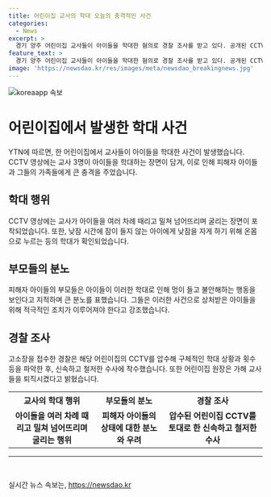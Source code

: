 ```yaml
---
title: 어린이집 교사의 학대 오늘의 충격적인 사건
categories:
  - News
excerpt: >
  경기 양주 어린이집 교사들이 아이들을 학대한 혐의로 경찰 조사를 받고 있다. 공개된 CCTV 영상에는 교사 3명이 아이들을 때리고 밀어 넘어뜨리는 모습이 담겼다. 피해자의 부모들은 아이들의 이상 행동에 대한 원인을 알게 되고 분통을 터뜨렸다. 해당 어린이집은 가해 교사들을 퇴직시켰다고 밝혔으며, 경찰은 수사에 착수했다. 부모들은 충격을 느끼며 학대에 대한 더 자세한 내용을 알기를 원한다. (단어 수: 79)
feature_text: >
  경기 양주 어린이집 교사들이 아이들을 학대한 혐의로 경찰 조사를 받고 있다. 공개된 CCTV 영상에는 교사 3명이 아이들을 때리고 밀어 넘어뜨리는 모습이 담겼다. 피해자의 부모들은 아이들의 이상 행동에 대한 원인을 알게 되고 분통을 터뜨렸다. 해당 어린이집은 가해 교사들을 퇴직시켰다고 밝혔으며, 경찰은 수사에 착수했다. 부모들은 충격을 느끼며 학대에 대한 더 자세한 내용을 알기를 원한다. (단어 수: 79)
image: 'https://newsdao.kr/res/images/meta/newsdao_breakingnews.jpg'
---
```


<p><img src="https://newsdao.kr/res/images/meta/newsdao_breakingnews.jpg" alt="koreaapp 속보" /></p>

<h1>어린이집에서 발생한 학대 사건</h1>

<p data-ke-size="size16">YTN에 따르면, 한 어린이집에서 교사들이 아이들을 학대한 사건이 발생했습니다. CCTV 영상에는 교사 3명이 아이들을 학대하는 장면이 담겨, 이로 인해 피해자 아이들과 그들의 가족들에게 큰 충격을 주었습니다.</p>

<h2>학대 행위</h2>

<p data-ke-size="size16">CCTV 영상에는 교사가 아이들을 여러 차례 때리고 밀쳐 넘어뜨리며 굴리는 장면이 포착되었습니다. 또한, 낮잠 시간에 잠이 들지 않는 아이에게 낮잠을 자게 하기 위해 온몸으로 누르는 등의 학대가 확인되었습니다.</p>

<h2>부모들의 분노</h2>

<p data-ke-size="size16">피해자 아이들의 부모들은 아이들이 이러한 학대로 인해 멍이 들고 불안해하는 행동을 보인다고 지적하며 큰 분노를 표했습니다. 그들은 이러한 사건으로 상처받은 아이들을 위해 적극적인 조치가 이루어져야 한다고 강조했습니다.</p>

<h2>경찰 조사</h2>

<p data-ke-size="size16">고소장을 접수한 경찰은 해당 어린이집의 CCTV를 압수해 구체적인 학대 상황과 횟수 등을 파악한 후, 신속하고 철저한 수사에 착수했습니다. 또한 어린이집 원장은 가해 교사들을 퇴직시켰다고 밝혔습니다.</p>

<table>
    <tr>
        <th style="text-align: center; height: 17px;"><b>교사의 학대 행위</b></th>
        <th style="text-align: center; height: 17px;"><b>부모들의 분노</b></th>
        <th style="text-align: center; height: 17px;"><b>경찰 조사</b></th>
    </tr>
    <tr>
        <td style="text-align: center; height: 17px;"><b>아이들을 여러 차례 때리고 밀쳐 넘어뜨리며 굴리는 행위</b></td>
        <td style="text-align: center; height: 17px;"><b>피해자 아이들의 상태에 대한 분노와 우려</b></td>
        <td style="text-align: center; height: 17px;"><b>압수된 어린이집 CCTV를 토대로 한 신속하고 철저한 수사</b></td>
    </tr>
</table>

<hr>

<p data-ke-size="size16">&nbsp;</p>
실시간 뉴스 속보는, <a href="https://newsdao.kr" rel="dofollow">https://newsdao.kr</a>


